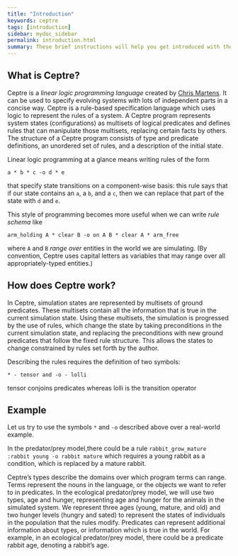 ```yaml
---
title: "Introduction"
keywords: ceptre
tags: [introduction]
sidebar: mydoc_sidebar
permalink: introduction.html
summary: These brief instructions will help you get introduced with the ceptre. The other topics in this website will help you to go deep down on specific topics.
---
```


## What is Ceptre?

Ceptre is a *linear logic programming language* created by [Chris
Martens](https://sites.google.com/ncsu.edu/cmartens). It can be used to specify evolving
systems with lots of independent parts in a concise way. Ceptre is a rule-based specification language which uses
logic to represent the rules of a system. A Ceptre program
represents system states (configurations) as multisets of logical
predicates and defines rules that can manipulate those multisets,
replacing certain facts by others. The structure of a Ceptre
program consists of type and predicate definitions, an unordered
set of rules, and a description of the initial state.

Linear logic programming at a glance means writing rules of the form

```
a * b * c -o d * e
```

that specify state transitions on a component-wise basis: this rule says
that if our state contains an `a`, a `b`, and a `c`, then we can replace
that part of the state with `d` and `e`.

This style of programming becomes more useful when we can write *rule
schema* like

```
arm_holding A * clear B -o on A B * clear A * arm_free
```

where `A` and `B` *range over* entities in the world we are simulating. (By
convention, Ceptre uses capital letters as variables that may range over
all appropriately-typed entities.)

## How does Ceptre work?

In Ceptre, simulation states are represented by multisets of
ground predicates. These multisets contain all the information
that is true in the current simulation state. Using these multisets,
the simulation is progressed by the use of rules, which change
the state by taking preconditions in the current simulation state,
and replacing the preconditions with new ground predicates
that follow the fixed rule structure. This allows the states to
change constrained by rules set forth by the author.

Describing the rules requires the definition of two symbols:

```
* - tensor and -o - lolli
```
tensor conjoins predicates whereas lolli is the transition operator 

## Example 

Let us try to use the symbols `*` and `-o` described above over a real-world example.

In the predator/prey model,there could be a rule `rabbit_grow_mature :rabbit young -o rabbit mature` which requires a young rabbit as a
condition, which is replaced by a mature rabbit.

Ceptre’s types describe the domains over which program
terms can range. Terms represent the nouns in the language, or
the objects we want to refer to in predicates. In the ecological
predator/prey model, we will use two types, age and hunger,
representing age and hunger for the animals in the simulated
system. We represent three ages (young, mature, and old)
and two hunger levels (hungry and sated) to represent the
states of individuals in the population that the rules modify.
Predicates can represent additional information about types,
or information which is true in the world. For example, in
an ecological predator/prey model, there could be a predicate
rabbit age, denoting a rabbit’s age.
